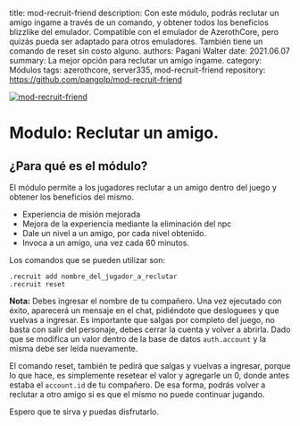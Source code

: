 title: mod-recruit-friend
description: Con este módulo, podrás reclutar un amigo ingame a través de un comando, y obtener todos los beneficios blizzlike del emulador. Compatible con el emulador de AzerothCore, pero quizás pueda ser adaptado para otros emuladores. También tiene un comando de reset sin costo alguno.
authors: Pagani Walter
date: 2021.06.07
summary: La mejor opción para reclutar un amigo ingame.
category: Módulos
tags: azerothcore, server335, mod-recruit-friend
repository: https://github.com/pangolp/mod-recruit-friend

[![mod-recruit-friend](https://user-images.githubusercontent.com/2810187/83866937-ef9a6b00-a6fe-11ea-9fd7-4cb3c0465bba.png)](https://www.youtube.com/watch?v=ko1F_fIbnJg "mod-recruit-friend")

# Modulo: Reclutar un amigo.

## ¿Para qué es el módulo?

El módulo permite a los jugadores reclutar a un amigo dentro del juego y obtener los beneficios del mismo.

- Experiencia de misión mejorada
- Mejora de la experiencia mediante la eliminación del npc
- Dale un nivel a un amigo, por cada nivel obtenido.
- Invoca a un amigo, una vez cada 60 minutos.

Los comandos que se pueden utilizar son:

```
.recruit add nombre_del_jugador_a_reclutar
.recruit reset
```

**Nota:** Debes ingresar el nombre de tu compañero. Una vez ejecutado con éxito, aparecerá un mensaje en el chat, pidiéndote que desloguees y que vuelvas a ingresar. Es importante que salgas por completo del juego, no basta con salir del personaje, debes cerrar la cuenta y volver a abrirla. Dado que se modifica un valor dentro de la base de datos `auth.account` y la misma debe ser leída nuevamente.

El comando reset, también te pedirá que salgas y vuelvas a ingresar, porque lo que hace, es simplemente resetear el valor y agregarle un 0, donde antes estaba el `account.id` de tu compañero. De esa forma, podrás volver a reclutar a otro amigo si es que el mismo no puede continuar jugando.

Espero que te sirva y puedas disfrutarlo.
